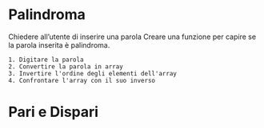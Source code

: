 
# Palindroma

Chiedere all’utente di inserire una parola
Creare una funzione per capire se la parola inserita è palindroma.

    1. Digitare la parola
    2. Convertire la parola in array
    3. Invertire l'ordine degli elementi dell'array
    4. Confrontare l'array con il suo inverso

# Pari e Dispari

